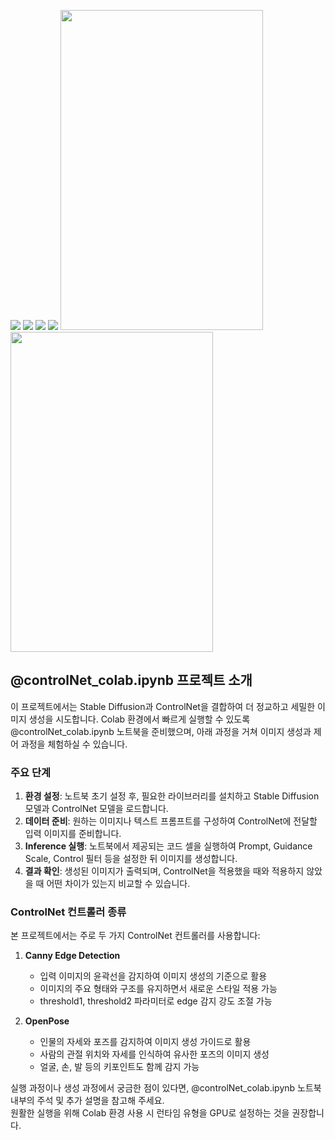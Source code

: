 ![](controlNet/rawfile.png) ![](controlNet/image.png) 
![](controlNet/ladyfashion.png) ![](controlNet/person_mt.png)
<img src="controlNet/mangolf.png" width="324" height="512"> <img src="controlNet/mangolf_openpose.png" width="324" height="512">


## @controlNet_colab.ipynb 프로젝트 소개

이 프로젝트에서는 Stable Diffusion과 ControlNet을 결합하여 더 정교하고 세밀한 이미지 생성을 시도합니다. Colab 환경에서 빠르게 실행할 수 있도록 @controlNet_colab.ipynb 노트북을 준비했으며, 아래 과정을 거쳐 이미지 생성과 제어 과정을 체험하실 수 있습니다.

### 주요 단계
1. **환경 설정**: 노트북 초기 설정 후, 필요한 라이브러리를 설치하고 Stable Diffusion 모델과 ControlNet 모델을 로드합니다.  
2. **데이터 준비**: 원하는 이미지나 텍스트 프롬프트를 구성하여 ControlNet에 전달할 입력 이미지를 준비합니다.  
3. **Inference 실행**: 노트북에서 제공되는 코드 셀을 실행하여 Prompt, Guidance Scale, Control 필터 등을 설정한 뒤 이미지를 생성합니다.  
4. **결과 확인**: 생성된 이미지가 출력되며, ControlNet을 적용했을 때와 적용하지 않았을 때 어떤 차이가 있는지 비교할 수 있습니다.

### ControlNet 컨트롤러 종류
본 프로젝트에서는 주로 두 가지 ControlNet 컨트롤러를 사용합니다:

1. **Canny Edge Detection**
   - 입력 이미지의 윤곽선을 감지하여 이미지 생성의 기준으로 활용
   - 이미지의 주요 형태와 구조를 유지하면서 새로운 스타일 적용 가능
   - threshold1, threshold2 파라미터로 edge 감지 강도 조절 가능

2. **OpenPose**
   - 인물의 자세와 포즈를 감지하여 이미지 생성 가이드로 활용
   - 사람의 관절 위치와 자세를 인식하여 유사한 포즈의 이미지 생성
   - 얼굴, 손, 발 등의 키포인트도 함께 감지 가능


실행 과정이나 생성 과정에서 궁금한 점이 있다면, @controlNet_colab.ipynb 노트북 내부의 주석 및 추가 설명을 참고해 주세요.  
원활한 실행을 위해 Colab 환경 사용 시 런타임 유형을 GPU로 설정하는 것을 권장합니다.
